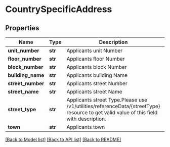 # CountrySpecificAddress

## Properties
Name | Type | Description | Notes
------------ | ------------- | ------------- | -------------
**unit_number** | **str** | Applicants unit Number | [optional] 
**floor_number** | **str** | Applicants floor Number | [optional] 
**block_number** | **str** | Applicants block Number | [optional] 
**building_name** | **str** | Applicants building Name | [optional] 
**street_number** | **str** | Applicants street Number | [optional] 
**street_name** | **str** | Applicants street Name | [optional] 
**street_type** | **str** | Applicants street Type.Please use /v1/utilities/referenceData/{streetType} resource to get valid value of this field with description. | [optional] 
**town** | **str** | Applicants town | [optional] 

[[Back to Model list]](../README.md#documentation-for-models) [[Back to API list]](../README.md#documentation-for-api-endpoints) [[Back to README]](../README.md)

